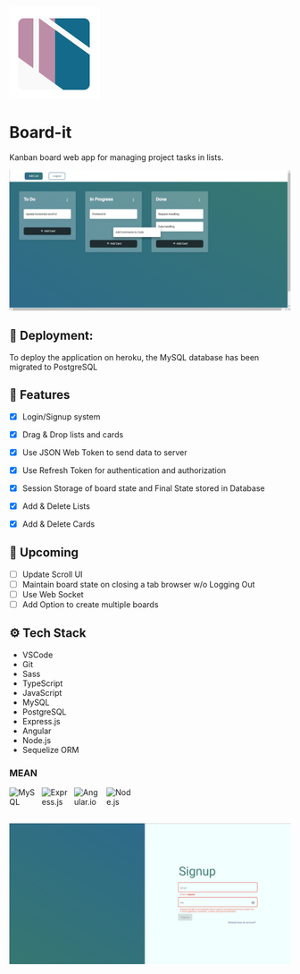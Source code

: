 ![Board-it](./frontend/src/assets/logo.png?raw=true)

# Board-it

Kanban board web app for managing project tasks in lists.

![Banner](./frontend/src/assets/cards.png?raw=true)

## :pushpin: Deployment:

To deploy the application on heroku, the MySQL database has been migrated to PostgreSQL

## :rocket: Features

- [x] Login/Signup system 
- [x] Drag & Drop lists and cards
- [x] Use JSON Web Token to send data to server
- [x] Use Refresh Token for authentication and authorization  
- [x] Session Storage of board state and Final State stored in Database
- [x] Add & Delete Lists
- [x] Add & Delete Cards


## :construction: Upcoming 

- [ ] Update Scroll UI
- [ ] Maintain board state on closing a tab browser w/o Logging Out
- [ ] Use Web Socket
- [ ] Add Option to create multiple boards 

## :gear: Tech Stack

- VSCode
- Git
- Sass
- TypeScript
- JavaScript
- MySQL
- PostgreSQL
- Express.js
- Angular
- Node.js
- Sequelize ORM

### MEAN

<img align="left" alt="MySQL" width="48px" src="https://cdn.jsdelivr.net/gh/devicons/devicon/icons/mysql/mysql-original.svg" style="padding-right:10px;margin-bottom:30px;" />
<img align="left" alt="Express.js" width="48px" src="https://cdn.jsdelivr.net/gh/devicons/devicon/icons/express/express-original.svg" style="padding-right:10px;margin-bottom:30px;" />
<img align="left" alt="Angular.io" width="48px" src="https://angular.io/assets/images/logos/angular/angular.svg" style="padding-right:10px;margin-bottom:30px;" />
<img align="left" alt="Node.js" width="48px" src="https://cdn.jsdelivr.net/gh/devicons/devicon/icons/nodejs/nodejs-original.svg" style="padding-right:10px;margin-bottom:30px;" /> 
&nbsp;
<br />

![Banner](./frontend/src/assets/signup.png?raw=true)

